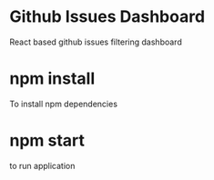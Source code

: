 # Github Issues Dashboard
React based github issues filtering dashboard

# npm install
To install npm dependencies

# npm start
to run application
